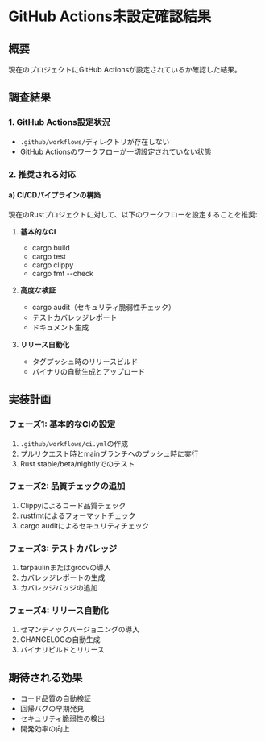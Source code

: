 # GitHub Actions未設定確認結果

## 概要
現在のプロジェクトにGitHub Actionsが設定されているか確認した結果。

## 調査結果

### 1. GitHub Actions設定状況
- `.github/workflows/`ディレクトリが存在しない
- GitHub Actionsのワークフローが一切設定されていない状態

### 2. 推奨される対応

#### a) CI/CDパイプラインの構築
現在のRustプロジェクトに対して、以下のワークフローを設定することを推奨:

1. **基本的なCI**
   - cargo build
   - cargo test
   - cargo clippy
   - cargo fmt --check

2. **高度な検証**
   - cargo audit（セキュリティ脆弱性チェック）
   - テストカバレッジレポート
   - ドキュメント生成

3. **リリース自動化**
   - タグプッシュ時のリリースビルド
   - バイナリの自動生成とアップロード

## 実装計画

### フェーズ1: 基本的なCIの設定
1. `.github/workflows/ci.yml`の作成
2. プルリクエスト時とmainブランチへのプッシュ時に実行
3. Rust stable/beta/nightlyでのテスト

### フェーズ2: 品質チェックの追加
1. Clippyによるコード品質チェック
2. rustfmtによるフォーマットチェック
3. cargo auditによるセキュリティチェック

### フェーズ3: テストカバレッジ
1. tarpaulinまたはgrcovの導入
2. カバレッジレポートの生成
3. カバレッジバッジの追加

### フェーズ4: リリース自動化
1. セマンティックバージョニングの導入
2. CHANGELOGの自動生成
3. バイナリビルドとリリース

## 期待される効果
- コード品質の自動検証
- 回帰バグの早期発見
- セキュリティ脆弱性の検出
- 開発効率の向上